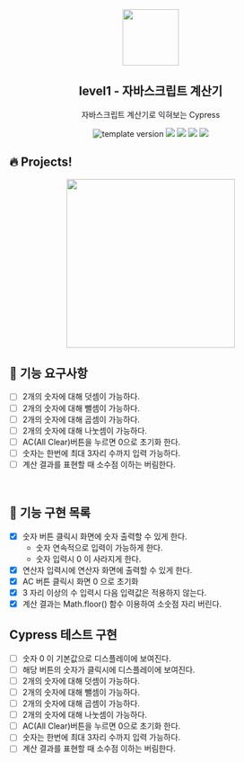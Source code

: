 <br/>
<br/>
<p align="middle" >
  <img width="100px;" src="/Users/leezer/Desktop/Study/javascript/woowacourse/javascript-calculator/src/images/calculator_icon.png"/>
</p>
<h2 align="middle">level1 - 자바스크립트 계산기</h2>
<p align="middle">자바스크립트 계산기로 익혀보는 Cypress</p>
<p align="middle">
  <img src="https://img.shields.io/badge/version-1.0.0-blue?style=flat-square" alt="template version"/>
  <img src="https://img.shields.io/badge/language-html-red.svg?style=flat-square"/>
  <img src="https://img.shields.io/badge/language-css-blue.svg?style=flat-square"/>
  <img src="https://img.shields.io/badge/language-js-yellow.svg?style=flat-square"/>
  <img src="https://img.shields.io/badge/license-MIT-brightgreen.svg?style=flat-square"/>
</p>

## 🔥 Projects!

<p align="middle">
  <img width="300" src="/Users/leezer/Desktop/Study/javascript/woowacourse/javascript-calculator/src/images/calculator_ui.png">
</p>

## 🎯 기능 요구사항

- [ ] 2개의 숫자에 대해 덧셈이 가능하다.
- [ ] 2개의 숫자에 대해 뺄셈이 가능하다.
- [ ] 2개의 숫자에 대해 곱셈이 가능하다.
- [ ] 2개의 숫자에 대해 나눗셈이 가능하다.
- [ ] AC(All Clear)버튼을 누르면 0으로 초기화 한다.
- [ ] 숫자는 한번에 최대 3자리 수까지 입력 가능하다.
- [ ] 계산 결과를 표현할 때 소수점 이하는 버림한다.

<br/>

## 📝 기능 구현 목록

- [x] 숫자 버튼 클릭시 화면에 숫자 출력할 수 있게 한다.
  - 숫자 연속적으로 입력이 가능하게 한다.
  - 숫자 입력시 0 이 사라지게 한다.
- [x] 연산자 입력시에 연산자 화면에 출력할 수 있게 한다.
- [x] AC 버튼 클릭시 화면 0 으로 초기화
- [x] 3 자리 이상의 수 입력시 다음 입력값은 적용하지 않는다.
- [x] 계산 결과는 Math.floor() 함수 이용하여 소숫점 자리 버린다.

## Cypress 테스트 구현

- [ ] 숫자 0 이 기본값으로 디스플레이에 보여진다.
- [ ] 해당 버튼의 숫자가 클릭시에 디스플레이에 보여진다.
- [ ] 2개의 숫자에 대해 덧셈이 가능하다.
- [ ] 2개의 숫자에 대해 뺄셈이 가능하다.
- [ ] 2개의 숫자에 대해 곱셈이 가능하다.
- [ ] 2개의 숫자에 대해 나눗셈이 가능하다.
- [ ] AC(All Clear)버튼을 누르면 0으로 초기화 한다.
- [ ] 숫자는 한번에 최대 3자리 수까지 입력 가능하다.
- [ ] 계산 결과를 표현할 때 소수점 이하는 버림한다.
